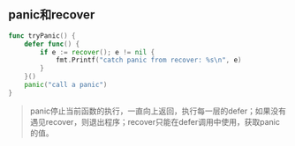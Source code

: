 ## panic和recover

```go
func tryPanic() {
    defer func() {
        if e := recover(); e != nil {
            fmt.Printf("catch panic from recover: %s\n", e)
        }
    }()
    panic("call a panic")
}
```

> panic停止当前函数的执行，一直向上返回，执行每一层的defer；如果没有遇见recover，则退出程序；recover只能在defer调用中使用，获取panic的值。
